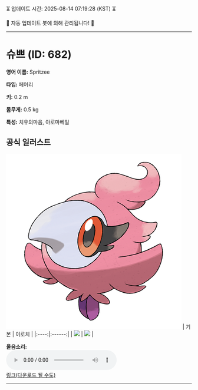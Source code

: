 
⏳ 업데이트 시간: 2025-08-14 07:19:28 (KST) ⏳

🤖 자동 업데이트 봇에 의해 관리됩니다! 🤖

---

# 슈쁘 (ID: 682)
**영어 이름:** Spritzee

**타입:** 페어리

**키:** 0.2 m

**몸무게:** 0.5 kg

**특성:** 치유의마음, 아로마베일

## 공식 일러스트
![](https://raw.githubusercontent.com/PokeAPI/sprites/master/sprites/pokemon/other/official-artwork/682.png)
| 기본 | 이로치 |
|:----:|:------:|
| <img src="http://play.pokemonshowdown.com/sprites/ani/spritzee.gif" width="200"> | <img src="http://play.pokemonshowdown.com/sprites/ani-shiny/spritzee.gif" width="200"> |

**울음소리:**<br><audio controls src="https://raw.githubusercontent.com/PokeAPI/cries/main/cries/pokemon/latest/682.ogg"></audio><br> [링크(다운로드 될 수도)](https://raw.githubusercontent.com/PokeAPI/cries/main/cries/pokemon/latest/682.ogg)


---
